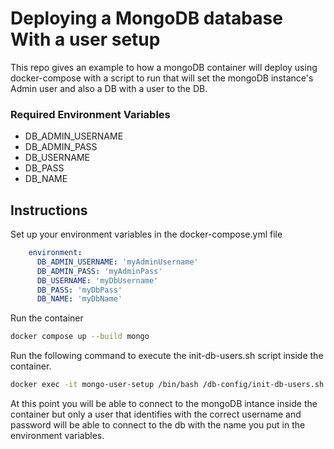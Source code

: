 # Deploying a MongoDB database With a user setup

This repo gives an example to how a mongoDB container will deploy using docker-compose with a script to run that will set the mongoDB instance's Admin user and also a DB with a user to the DB.

### Required Environment Variables

* DB_ADMIN_USERNAME
* DB_ADMIN_PASS
* DB_USERNAME
* DB_PASS
* DB_NAME

## Instructions

Set up your environment variables in the docker-compose.yml file

```yml
    environment:
      DB_ADMIN_USERNAME: 'myAdminUsername' 
      DB_ADMIN_PASS: 'myAdminPass'
      DB_USERNAME: 'myDbUsername'
      DB_PASS: 'myDbPass'
      DB_NAME: 'myDbName'
```

Run the container
```sh
docker compose up --build mongo
```

Run the following command to execute the init-db-users.sh script inside the container.

```sh
docker exec -it mongo-user-setup /bin/bash /db-config/init-db-users.sh
```

At this point you will be able to connect to the mongoDB intance inside the container but only a user that identifies with the correct username and password will be able to connect to the db with the name you put in the environment variables.